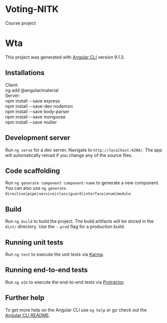# Voting-NITK
Course project

# Wta

This project was generated with [Angular CLI](https://github.com/angular/angular-cli) version 9.1.3.

## Installations
Client:<br>
ng add @angular/material<br>
Server:<br>
npm install --save express<br>
npm install --save-dev nodemon<br>
npm install --save body-parser<br>
npm install --save mongoose<br>
npm install --save multer<br>

## Development server

Run `ng serve` for a dev server. Navigate to `http://localhost:4200/`. The app will automatically reload if you change any of the source files.

## Code scaffolding

Run `ng generate component component-name` to generate a new component. You can also use `ng generate directive|pipe|service|class|guard|interface|enum|module`.

## Build

Run `ng build` to build the project. The build artifacts will be stored in the `dist/` directory. Use the `--prod` flag for a production build.

## Running unit tests

Run `ng test` to execute the unit tests via [Karma](https://karma-runner.github.io).

## Running end-to-end tests

Run `ng e2e` to execute the end-to-end tests via [Protractor](http://www.protractortest.org/).

## Further help

To get more help on the Angular CLI use `ng help` or go check out the [Angular CLI README](https://github.com/angular/angular-cli/blob/master/README.md).
